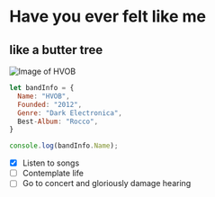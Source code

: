 # Have you ever felt like me
## like a butter tree
![Image of HVOB](https://upload.wikimedia.org/wikipedia/commons/3/36/HVOB_-_popfest_2013_13.jpg)

```javascript
let bandInfo = {
  Name: "HVOB",
  Founded: "2012",
  Genre: "Dark Electronica",
  Best-Album: "Rocco",
}

console.log(bandInfo.Name);
```
- [x] Listen to songs
- [ ] Contemplate life
- [ ] Go to concert and gloriously damage hearing
